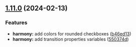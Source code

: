 ## [1.11.0](https://github.com/taskany-inc/colors/compare/v1.10.0...v1.11.0) (2024-02-13)


### Features

* **harmony:** add colors for rounded checkboxes ([b46ed13](https://github.com/taskany-inc/colors/commit/b46ed138bd8503b10dc8adf6caa794d6574f09c8))
* **harmony:** add transition properties variables ([550374d](https://github.com/taskany-inc/colors/commit/550374d2bc04bac2cb358e398f2eda378d67c8f7))

